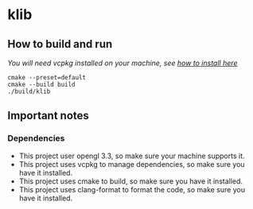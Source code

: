 # klib

## How to build and run
*You will need vcpkg installed on your machine, see [how to install here](https://learn.microsoft.com/pt-br/vcpkg/get_started/get-started?pivots=shell-cmd)*
```
cmake --preset=default
cmake --build build
./build/klib
``` 

## Important notes
### Dependencies
- This project user opengl 3.3, so make sure your machine supports it.
- This project uses vcpkg to manage dependencies, so make sure you have it installed.
- This project uses cmake to build, so make sure you have it installed.
- This project uses clang-format to format the code, so make sure you have it installed.
